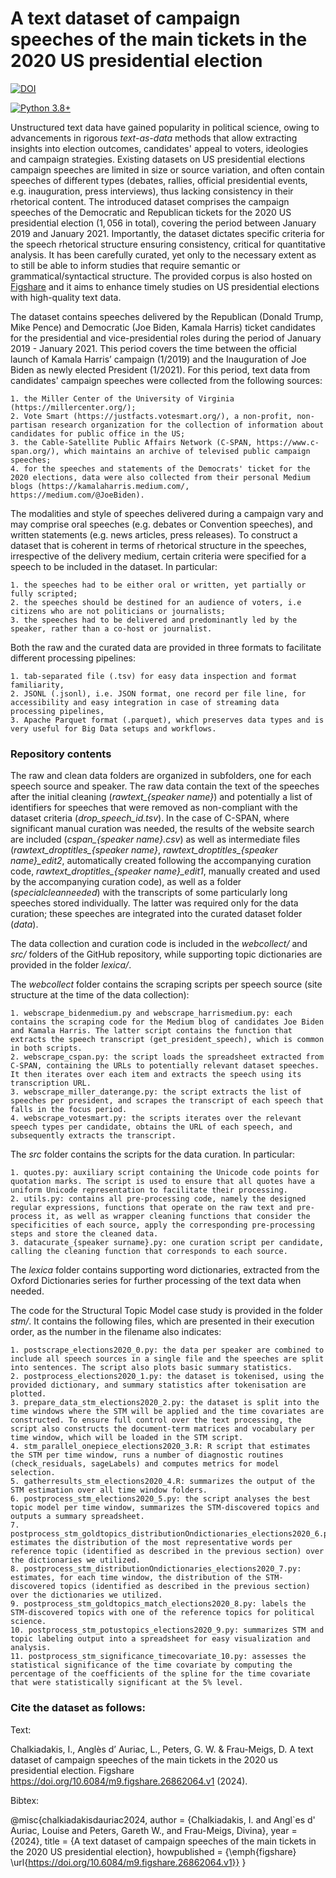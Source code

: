# A text dataset of campaign speeches of the main tickets in the 2020 US presidential election

[![DOI](https://upload.wikimedia.org/wikipedia/commons/d/df/Figshare_logo.svg)](https://doi.org/10.6084/m9.figshare.26862064.v1)

[![Python 3.8+](https://img.shields.io/badge/python-3.8-blue.svg)](https://www.python.org/downloads/release/python-380/)

Unstructured text data have gained popularity in political science, owing to advancements in rigorous *text-as-data* methods that allow extracting insights into election outcomes, candidates' appeal to voters, ideologies and campaign strategies. Existing datasets on US presidential elections campaign speeches are limited in size or source variation, and often contain speeches of different types (debates, rallies, official presidential events, e.g. inauguration, press interviews), thus lacking consistency in their rhetorical content. The introduced dataset comprises the campaign speeches of the Democratic and Republican tickets for the 2020 US presidential election ($1,056$ in total), covering the period between January 2019 and January 2021. Importantly, the dataset dictates specific criteria for the speech rhetorical structure ensuring consistency, critical for quantitative analysis. It has been carefully curated, yet only to the necessary extent as to still be able to inform studies that require semantic or grammatical/syntactical structure. The provided corpus is also hosted on [Figshare](https://10.0.23.196/m9.figshare.26862064) and it aims to enhance timely studies on US presidential elections with high-quality text data.



The dataset contains speeches delivered by the Republican (Donald Trump, Mike Pence) and Democratic (Joe Biden, Kamala Harris) ticket candidates for the presidential and vice-presidential roles during the period of January 2019 - January 2021. This period covers the time between the official launch of Kamala Harris’ campaign (1/2019) and the Inauguration of Joe Biden as newly elected President (1/2021). For this period, text data from candidates' campaign speeches were collected from the following sources:

    1. the Miller Center of the University of Virginia (https://millercenter.org/);
    2. Vote Smart (https://justfacts.votesmart.org/), a non-profit, non-partisan research organization for the collection of information about candidates for public office in the US;
    3. the Cable-Satellite Public Affairs Network (C-SPAN, https://www.c-span.org/), which maintains an archive of televised public campaign speeches;
    4. for the speeches and statements of the Democrats' ticket for the 2020 elections, data were also collected from their personal Medium blogs (https://kamalaharris.medium.com/, https://medium.com/@JoeBiden).


The modalities and style of speeches delivered during a campaign vary and may comprise oral speeches (e.g. debates or Convention speeches), and written statements (e.g. news articles, press releases). To construct a dataset that is coherent in terms of rhetorical structure in the speeches, irrespective of the delivery medium, certain criteria were specified for a speech to be included in the dataset. In particular:

    1. the speeches had to be either oral or written, yet partially or fully scripted; 
    2. the speeches should be destined for an audience of voters, i.e citizens who are not politicians or journalists; 
    3. the speeches had to be delivered and predominantly led by the speaker, rather than a co-host or journalist.

Both the raw and the curated data are provided in three formats to facilitate different processing pipelines:
    
    1. tab-separated file (.tsv) for easy data inspection and format familiarity,
    2. JSONL (.jsonl), i.e. JSON format, one record per file line, for accessibility and easy integration in case of streaming data processing pipelines,
    3. Apache Parquet format (.parquet), which preserves data types and is very useful for Big Data setups and workflows.


### Repository contents

The raw and clean data folders are organized in subfolders, one for each speech source and speaker. The raw data contain the text of the speeches after the initial cleaning (*rawtext\_\{speaker name\}*) and potentially a list of identifiers for speeches that were removed as non-compliant with the dataset criteria (*drop\_speech\_id.tsv*). In the case of C-SPAN, where significant manual curation was needed, the results of the website search are included (*cspan\_\{speaker name\}.csv*) as well as intermediate files (*rawtext\_droptitles\_\{speaker name\}*, *rawtext\_droptitles\_\{speaker name\}\_edit2*, automatically created following the accompanying curation code, *rawtext\_droptitles\_\{speaker name\}\_edit1*, manually created and used by the accompanying curation code), as well as a folder (*specialcleanneeded*) with the transcripts of some particularly long speeches stored individually. The latter was required only for the data curation; these speeches are integrated into the curated dataset folder (*data*).


The data collection and curation code is included in the *webcollect/* and *src/* folders of the GitHub repository, while supporting topic dictionaries are provided in the folder *lexica/*.

The *webcollect* folder contains the scraping scripts per speech source (site structure at the time of the data collection):

    1. webscrape_bidenmedium.py and webscrape_harrismedium.py: each contains the scraping code for the Medium blog of candidates Joe Biden and Kamala Harris. The latter script contains the function that extracts the speech transcript (get_president_speech), which is common in both scripts.
    2. webscrape_cspan.py: the script loads the spreadsheet extracted from C-SPAN, containing the URLs to potentially relevant dataset speeches. It then iterates over each item and extracts the speech using its transcription URL.
    3. webscrape_miller_daterange.py: the script extracts the list of speeches per president, and scrapes the transcript of each speech that falls in the focus period.
    4. webscrape_votesmart.py: the scripts iterates over the relevant speech types per candidate, obtains the URL of each speech, and subsequently extracts the transcript.

The *src* folder contains the scripts for the data curation. In particular:

    1. quotes.py: auxiliary script containing the Unicode code points for quotation marks. The script is used to ensure that all quotes have a uniform Unicode representation to facilitate their processing.
    2. utils.py: contains all pre-processing code, namely the designed regular expressions, functions that operate on the raw text and pre-process it, as well as wrapper cleaning functions that consider the specificities of each source, apply the corresponding pre-processing steps and store the cleaned data.
    3. datacurate_{speaker surname}.py: one curation script per candidate, calling the cleaning function that corresponds to each source.

The *lexica* folder contains supporting word dictionaries, extracted from the Oxford Dictionaries series for further processing of the text data when needed.


The code for the Structural Topic Model case study is provided in the folder *stm/*. It contains the following files, which are presented in their execution order, as the number in the filename also indicates:

    1. postscrape_elections2020_0.py: the data per speaker are combined to include all speech sources in a single file and the speeches are split into sentences. The script also plots basic summary statistics.
    2. postprocess_elections2020_1.py: the dataset is tokenised, using the provided dictionary, and summary statistics after tokenisation are plotted.
    3. prepare_data_stm_elections2020_2.py: the dataset is split into the time windows where the STM will be applied and the time covariates are constructed. To ensure full control over the text processing, the script also constructs the document-term matrices and vocabulary per time window, which will be loaded in the STM script.
    4. stm_parallel_onepiece_elections2020_3.R: R script that estimates the STM per time window, runs a number of diagnostic routines (check_residuals, sageLabels) and computes metrics for model selection.
    5. gatherresults_stm_elections2020_4.R: summarizes the output of the STM estimation over all time window folders.
    6. postprocess_stm_elections2020_5.py: the script analyses the best topic model per time window, summarizes the STM-discovered topics and outputs a summary spreadsheet.
    7. postprocess_stm_goldtopics_distributionOndictionaries_elections2020_6.py: estimates the distribution of the most representative words per reference topic (identified as described in the previous section) over the dictionaries we utilized.
    8. postprocess_stm_distributionOndictionaries_elections2020_7.py: estimates, for each time window, the distribution of the STM-discovered topics (identified as described in the previous section) over the dictionaries we utilized.
    9. postprocess_stm_goldtopics_match_elections2020_8.py: labels the STM-discovered topics with one of the reference topics for political science.
    10. postprocess_stm_potustopics_elections2020_9.py: summarizes STM and topic labeling output into a spreadsheet for easy visualization and analysis.
    11. postprocess_stm_significance_timecovariate_10.py: assesses the statistical significance of the time covariate by computing the percentage of the coefficients of the spline for the time covariate that were statistically significant at the 5% level.


### Cite the dataset as follows:

Text:

Chalkiadakis, I., Anglès d’ Auriac, L., Peters, G. W. & Frau-Meigs, D. A text dataset of campaign speeches of the main tickets in the 2020 us presidential election. Figshare https://doi.org/10.6084/m9.figshare.26862064.v1 (2024).


Bibtex:

@misc{chalkiadakisdauriac2024,
  author = {Chalkiadakis, I. and Angl\`es d' Auriac, Louise and Peters, Gareth W., and Frau-Meigs, Divina},
  year = {2024},
  title = {A text dataset of campaign speeches of the main tickets in the 2020 US presidential election},
  howpublished = {\emph{figshare} \url{https://doi.org/10.6084/m9.figshare.26862064.v1}}
}

